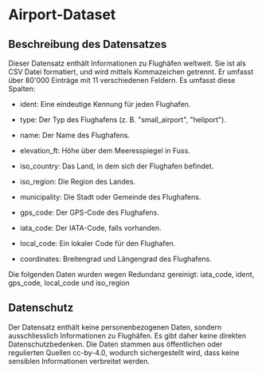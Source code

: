 # Airport-Dataset

## Beschreibung des Datensatzes

Dieser Datensatz enthält Informationen zu Flughäfen weltweit. Sie ist als CSV Datei formatiert, und wird mittels Kommazeichen getrennt. Er umfasst über 80'000 Einträge mit 11 verschiedenen Feldern. Es umfasst diese Spalten:

- ident: Eine eindeutige Kennung für jeden Flughafen.

- type: Der Typ des Flughafens (z. B. "small_airport", "heliport").

- name: Der Name des Flughafens.

- elevation_ft: Höhe über dem Meeresspiegel in Fuss.

- iso_country: Das Land, in dem sich der Flughafen befindet.

- iso_region: Die Region des Landes.

- municipality: Die Stadt oder Gemeinde des Flughafens.

- gps_code: Der GPS-Code des Flughafens.

- iata_code: Der IATA-Code, falls vorhanden.

- local_code: Ein lokaler Code für den Flughafen.

- coordinates: Breitengrad und Längengrad des Flughafens.

Die folgenden Daten wurden wegen Redundanz gereinigt: iata_code, ident, gps_code, local_code und iso_region

## Datenschutz

Der Datensatz enthält keine personenbezogenen Daten, sondern ausschliesslich Informationen zu Flughäfen. Es gibt daher keine direkten Datenschutzbedenken. Die Daten stammen aus öffentlichen oder regulierten Quellen cc-by-4.0, wodurch sichergestellt wird, dass keine sensiblen Informationen verbreitet werden.
